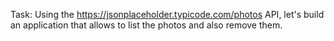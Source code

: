 Task:
Using the https://jsonplaceholder.typicode.com/photos API, let's build an application that allows to list the photos and also remove them.
